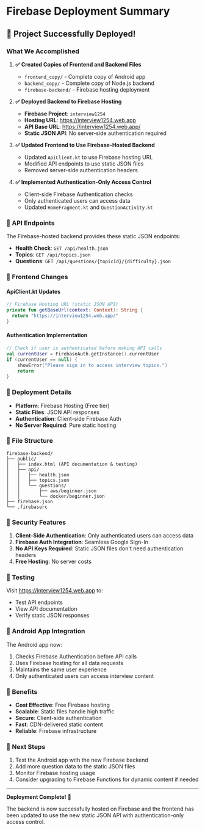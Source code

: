 # Firebase Deployment Summary

## 🎉 Project Successfully Deployed!

### What We Accomplished

1. **✅ Created Copies of Frontend and Backend Files**
   - `frontend_copy/` - Complete copy of Android app
   - `backend_copy/` - Complete copy of Node.js backend
   - `firebase-backend/` - Firebase hosting deployment

2. **✅ Deployed Backend to Firebase Hosting**
   - **Firebase Project**: `interview1254`
   - **Hosting URL**: https://interview1254.web.app
   - **API Base URL**: https://interview1254.web.app/
   - **Static JSON API**: No server-side authentication required

3. **✅ Updated Frontend to Use Firebase-Hosted Backend**
   - Updated `ApiClient.kt` to use Firebase hosting URL
   - Modified API endpoints to use static JSON files
   - Removed server-side authentication headers

4. **✅ Implemented Authentication-Only Access Control**
   - Client-side Firebase Authentication checks
   - Only authenticated users can access data
   - Updated `HomeFragment.kt` and `QuestionActivity.kt`

### 🔗 API Endpoints

The Firebase-hosted backend provides these static JSON endpoints:

- **Health Check**: `GET /api/health.json`
- **Topics**: `GET /api/topics.json`
- **Questions**: `GET /api/questions/{topicId}/{difficulty}.json`

### 📱 Frontend Changes

#### ApiClient.kt Updates
```kotlin
// Firebase Hosting URL (static JSON API)
private fun getBaseUrl(context: Context): String {
  return "https://interview1254.web.app/"
}
```

#### Authentication Implementation
```kotlin
// Check if user is authenticated before making API calls
val currentUser = FirebaseAuth.getInstance().currentUser
if (currentUser == null) {
    showError("Please sign in to access interview topics.")
    return
}
```

### 🚀 Deployment Details

- **Platform**: Firebase Hosting (Free tier)
- **Static Files**: JSON API responses
- **Authentication**: Client-side Firebase Auth
- **No Server Required**: Pure static hosting

### 📂 File Structure

```
firebase-backend/
├── public/
│   ├── index.html (API documentation & testing)
│   ├── api/
│   │   ├── health.json
│   │   ├── topics.json
│   │   └── questions/
│   │       ├── aws/beginner.json
│   │       └── docker/beginner.json
├── firebase.json
└── .firebaserc
```

### 🔐 Security Features

1. **Client-Side Authentication**: Only authenticated users can access data
2. **Firebase Auth Integration**: Seamless Google Sign-In
3. **No API Keys Required**: Static JSON files don't need authentication headers
4. **Free Hosting**: No server costs

### 🧪 Testing

Visit https://interview1254.web.app to:
- Test API endpoints
- View API documentation
- Verify static JSON responses

### 📱 Android App Integration

The Android app now:
1. Checks Firebase Authentication before API calls
2. Uses Firebase hosting for all data requests
3. Maintains the same user experience
4. Only authenticated users can access interview content

### 🎯 Benefits

- **Cost Effective**: Free Firebase hosting
- **Scalable**: Static files handle high traffic
- **Secure**: Client-side authentication
- **Fast**: CDN-delivered static content
- **Reliable**: Firebase infrastructure

### 🔄 Next Steps

1. Test the Android app with the new Firebase backend
2. Add more question data to the static JSON files
3. Monitor Firebase hosting usage
4. Consider upgrading to Firebase Functions for dynamic content if needed

---

**Deployment Complete!** 🚀

The backend is now successfully hosted on Firebase and the frontend has been updated to use the new static JSON API with authentication-only access control.
